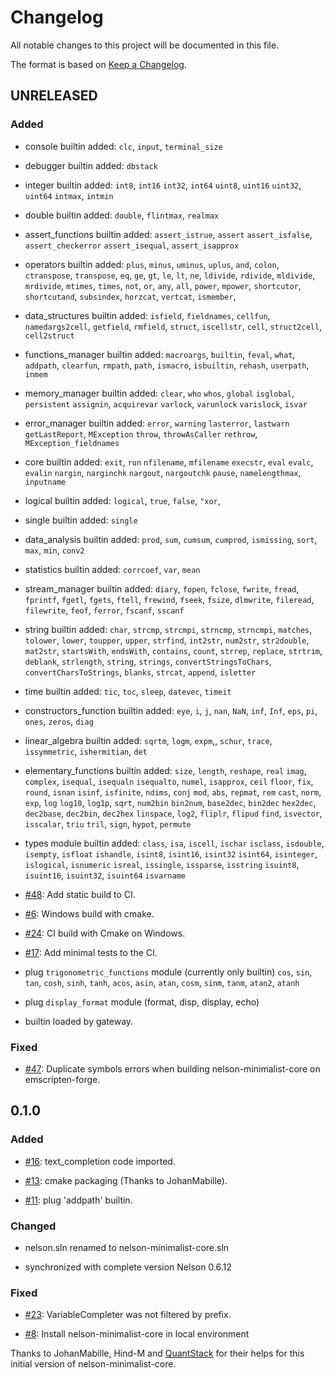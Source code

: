 # Changelog

All notable changes to this project will be documented in this file.

The format is based on [Keep a Changelog](https://keepachangelog.com/en/1.0.0/).

## UNRELEASED

### Added

- console builtin added:
  `clc`, `input`, `terminal_size`

- debugger builtin added:
  `dbstack`

- integer builtin added:
  `int8`, `int16`
  `int32`, `int64`
  `uint8`, `uint16`
  `uint32`, `uint64`
  `intmax`, `intmin`

- double builtin added:
  `double`, `flintmax`, `realmax`

- assert_functions builtin added:
  `assert_istrue`, `assert`
  `assert_isfalse`, `assert_checkerror`
  `assert_isequal`, `assert_isapprox`

- operators builtin added:
  `plus`, `minus`,
  `uminus`, `uplus`,
  `and`, `colon`,
  `ctranspose`, `transpose`,
  `eq`, `ge`,
  `gt`, `le`,
  `lt`, `ne`,
  `ldivide`, `rdivide`,
  `mldivide`, `mrdivide`,
  `mtimes`, `times`,
  `not`, `or`,
  `any`, `all`,
  `power`, `mpower`,
  `shortcutor`, `shortcutand`,
  `subsindex`, `horzcat`,
  `vertcat`, `ismember`,

- data_structures builtin added:
  `isfield`, `fieldnames`, `cellfun`,
  `namedargs2cell`, `getfield`,
  `rmfield`, `struct`,
  `iscellstr`, `cell`,
  `struct2cell`, `cell2struct`

- functions_manager builtin added:
  `macroargs`, `builtin`,
  `feval`, `what`,
  `addpath`, `clearfun`,
  `rmpath`, `path`,
  `ismacro`, `isbuiltin`,
  `rehash`, `userpath`, `inmem`

- memory_manager builtin added:
  `clear`, `who`
  `whos`, `global`
  `isglobal`, `persistent`
  `assignin`, `acquirevar`
  `varlock`, `varunlock`
  `varislock`, `isvar`

- error_manager builtin added:
  `error`, `warning`
  `lasterror`, `lastwarn`
  `getLastReport`, `MException`
  `throw`, `throwAsCaller`
  `rethrow`, `MException_fieldnames`

- core builtin added:
  `exit`, `run`
  `nfilename`, `mfilename`
  `execstr`, `eval`
  `evalc`, `evalin`
  `nargin`, `narginchk`
  `nargout`, `nargoutchk`
  `pause`, `namelengthmax`, `inputname`

- logical builtin added:
  `logical`, `true`,
  `false`, `"xor`,

- single builtin added:
  `single`

- data_analysis builtin added:
  `prod`, `sum`, `cumsum`,
  `cumprod`, `ismissing`,
  `sort`, `max`,
  `min`, `conv2`

- statistics builtin added:
  `corrcoef`, `var`, `mean`

- stream_manager builtin added:
  `diary`, `fopen`,
  `fclose`, `fwrite`,
  `fread`, `fprintf`,
  `fgetl`, `fgets`,
  `ftell`, `frewind`,
  `fseek`, `fsize`,
  `dlmwrite`, `fileread`,
  `filewrite`, `feof`,
  `ferror`, `fscanf`,
  `sscanf`

- string builtin added:
  `char`, `strcmp`,
  `strcmpi`, `strncmp`,
  `strncmpi`, `matches`,
  `tolower`, `lower`,
  `toupper`, `upper`,
  `strfind`, `int2str`,
  `num2str`, `str2double`,
  `mat2str`, `startsWith`,
  `endsWith`, `contains`,
  `count`, `strrep`,
  `replace`, `strtrim`,
  `deblank`, `strlength`,
  `string`, `strings`,
  `convertStringsToChars`, `convertCharsToStrings`,
  `blanks`, `strcat`,
  `append`, `isletter`

- time builtin added:
  `tic`, `toc`,
  `sleep`, `datevec`,
  `timeit`

- constructors_function builtin added:
  `eye`, `i`,
  `j`, `nan`,
  `NaN`, `inf`,
  `Inf`, `eps`,
  `pi`, `ones`,
  `zeros`, `diag`

- linear_algebra builtin added:
  `sqrtm`, `logm`,
  `expm`,, `schur`,
  `trace`, `issymmetric`,
  `ishermitian`, `det`

- elementary_functions builtin added:
  `size`, `length`, `reshape`, `real`
  `imag`, `complex`, `isequal`, `isequaln`
  `isequalto`, `numel`, `isapprox`, `ceil`
  `floor`, `fix`, `round`, `isnan`
  `isinf`, `isfinite`, `ndims`, `conj`
  `mod`, `abs`, `repmat`, `rem`
  `cast`, `norm`, `exp`, `log`
  `log10`, `log1p`, `sqrt`, `num2bin`
  `bin2num`, `base2dec`, `bin2dec`
  `hex2dec`, `dec2base`, `dec2bin`, `dec2hex`
  `linspace`, `log2`, `fliplr`, `flipud`
  `find`, `isvector`, `isscalar`, `triu`
  `tril`, `sign`, `hypot`, `permute`

- types module builtin added:
  `class`, `isa`, `iscell`, `ischar`
  `isclass`, `isdouble`, `isempty`, `isfloat`
  `ishandle`, `isint8`, `isint16`, `isint32`
  `isint64`, `isinteger`, `islogical`, `isnumeric`
  `isreal`, `issingle`, `issparse`, `isstring`
  `isuint8`, `isuint16`, `isuint32`, `isuint64`
  `isvarname`

- [#48](https://github.com/Nelson-numerical-software/nelson-minimalist-core/issues/48): Add static build to CI.
- [#6](https://github.com/Nelson-numerical-software/nelson-minimalist-core/issues/6): Windows build with cmake.
- [#24](https://github.com/Nelson-numerical-software/nelson-minimalist-core/issues/24): CI build with Cmake on Windows.
- [#17](https://github.com/Nelson-numerical-software/nelson-minimalist-core/issues/17): Add minimal tests to the CI.
- plug `trigonometric_functions` module (currently only builtin)
  `cos`, `sin`, `tan`, `cosh`, `sinh`, `tanh`, `acos`, `asin`, `atan`, `cosm`, `sinm`, `tanm`, `atan2`, `atanh`
- plug `display_format` module (format, disp, display, echo)
- builtin loaded by gateway.

### Fixed

- [#47](https://github.com/Nelson-numerical-software/nelson-minimalist-core/issues/47): Duplicate symbols errors when building nelson-minimalist-core on emscripten-forge.

## 0.1.0

### Added

- [#16](https://github.com/Nelson-numerical-software/nelson-minimalist-core/issues/16): text_completion code imported.

- [#13](https://github.com/Nelson-numerical-software/nelson-minimalist-core/issues/13): cmake packaging (Thanks to JohanMabille).

- [#11](https://github.com/Nelson-numerical-software/nelson-minimalist-core/issues/11): plug 'addpath' builtin.

### Changed

- nelson.sln renamed to nelson-minimalist-core.sln

- synchronized with complete version Nelson 0.6.12

### Fixed

- [#23](https://github.com/Nelson-numerical-software/nelson-minimalist-core/issues/23): VariableCompleter was not filtered by prefix.

- [#8](https://github.com/Nelson-numerical-software/nelson-minimalist-core/issues/8): Install nelson-minimalist-core in local environment

Thanks to JohanMabille, Hind-M and [QuantStack](https://quantstack.net/) for their helps for this initial version of nelson-minimalist-core.
